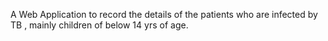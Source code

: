 A Web Application to record the details of the patients who are infected by TB , mainly children of below 14 yrs of age. 
